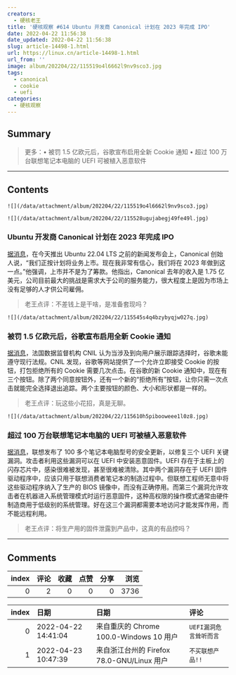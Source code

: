 ```yaml
---
creators:
  - 硬核老王
title: '硬核观察 #614 Ubuntu 开发商 Canonical 计划在 2023 年完成 IPO'
date: 2022-04-22 11:56:38
date_updated: 2022-04-22 11:56:38
slug: article-14498-1.html
url: https://linux.cn/article-14498-1.html
url_from: ''
image: album/202204/22/115519o4l6662l9nv9sco3.jpg
tags:
  - canonical
  - cookie
  - uefi
categories:
  - 硬核观察
---
```


## Summary

> 更多：• 被罚 1.5 亿欧元后，谷歌宣布启用全新 Cookie 通知 • 超过 100 万台联想笔记本电脑的 UEFI 可被植入恶意软件

***

<!-- more -->

## Contents

`![](/data/attachment/album/202204/22/115519o4l6662l9nv9sco3.jpg)`

`![](/data/attachment/album/202204/22/115528ugujabegj49fe49l.jpg)`

### Ubuntu 开发商 Canonical 计划在 2023 年完成 IPO

[据消息](https://itwire.com/open-source/canonical-may-go-public-in-2023,-claims-usm-profit-last-year.html)，在今天推出 Ubuntu 22.04 LTS 之前的新闻发布会上，Canonical 创始人说，“我们正按计划将业务上市。现在我非常有信心，我们将在 2023 年做到这一点。”他强调，上市并不是为了筹款。他指出，Canonical 去年的收入是 1.75 亿美元，公司目前最大的挑战是需求大于公司的服务能力，很大程度上是因为市场上没有足够的人才供公司雇佣。

> 
> 老王点评：不差钱上是干啥，是准备套现吗？
> 
> 
> 

`![](/data/attachment/album/202204/22/115545s4q4bzybyqjw027q.jpg)`

### 被罚 1.5 亿欧元后，谷歌宣布启用全新 Cookie 通知

[据消息](https://www.theverge.com/2022/4/21/23035289/google-reject-all-cookie-button-eu-privacy-data-laws)，法国数据监督机构 CNIL 认为当涉及到向用户展示跟踪选择时，谷歌未能遵守现行法规。CNIL 发现，谷歌等网站提供了一个允许立即接受 Cookie 的按钮，打包拒绝所有的 Cookie 需要几次点击。在谷歌的新 Cookie 通知中，现在有三个按钮。除了两个同意按钮外，还有一个新的“拒绝所有”按钮，让你只需一次点击就能完全选择退出追踪。两个主要按钮的颜色、大小和形状都是一样的。

> 
> 老王点评：玩这些小花招，真是无聊。
> 
> 
> 

`![](/data/attachment/album/202204/22/115610h5pibooweee1l0z8.jpg)`

### 超过 100 万台联想笔记本电脑的 UEFI 可被植入恶意软件

[据消息](https://arstechnica.com/information-technology/2022/04/bugs-in-100-lenovo-models-fixed-to-prevent-unremovable-infections/)，联想发布了 100 多个笔记本电脑型号的安全更新，以修复三个 UEFI 关键漏洞。攻击者利用这些漏洞可以在 UEFI 中安装恶意固件。UEFI 存在于主板上的闪存芯片中，感染很难被发现，甚至很难被清除。其中两个漏洞存在于 UEFI 固件驱动程序中，应该只用于联想消费者笔记本的制造过程中。但联想工程师无意中将这些驱动程序纳入了生产的 BIOS 镜像中，而没有正确停用。而第三个漏洞允许攻击者在机器进入系统管理模式时运行恶意固件，这种高权限的操作模式通常由硬件制造商用于低级别的系统管理。好在这三个漏洞都需要本地访问才能发挥作用，而不能远程利用。

> 
> 老王点评：将生产用的固件泄露到产品中，这真的有品控吗？
> 
> 
>

***

## Comments


|   index |   评论 |   收藏 |   点赞 |   分享 |   浏览 |
|--------:|-------:|-------:|-------:|-------:|-------:|
|       0 |      2 |      0 |      0 |      0 |   3736 |

|   index | 日期                | 日期                                       | 评论                   |
|--------:|:--------------------|:-------------------------------------------|:-----------------------|
|       0 | 2022-04-22 14:41:04 | 来自重庆的 Chrome 100.0-Windows 10 用户    | `UEFI漏洞危言耸听而言` |
|       1 | 2022-04-23 10:47:39 | 来自浙江台州的 Firefox 78.0-GNU/Linux 用户 | `不买联想产品!!`       |
